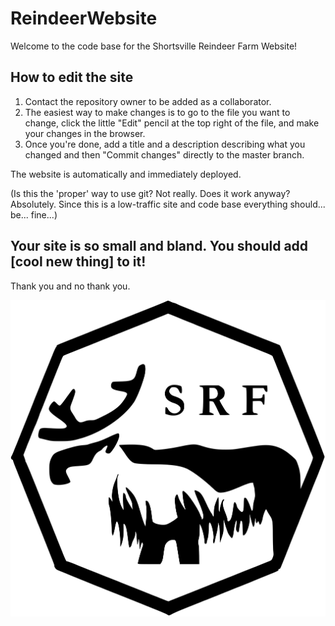 # ReindeerWebsite
Welcome to the code base for the Shortsville Reindeer Farm Website!

## How to edit the site
1. Contact the repository owner to be added as a collaborator. 
2. The easiest way to make changes is to go to the file you want to change, click the little "Edit" pencil at the top right of the file, and make your changes in the browser.
3. Once you're done, add a title and a description describing what you changed and then "Commit changes" directly to the master branch.

The website is automatically and immediately deployed.

(Is this the 'proper' way to use git? Not really. Does it work anyway? Absolutely. Since this is a low-traffic site and code base everything should... be... fine...)

## Your site is so small and bland. You should add [cool new thing] to it!
Thank you and no thank you.



![Reindeer Logo](images/reindeer-logo.svg)

